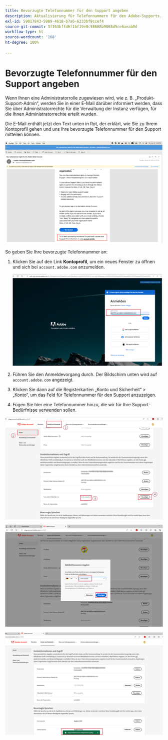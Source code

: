 ```yaml
---
title: Bevorzugte Telefonnummer für den Support angeben
description: Aktualisierung für Telefonnummern für den Adobe-Supports. Geben Sie Ihre bevorzugte Telefonnummer für den Support an.
exl-id: 59017843-5989-4618-b7a6-6333bf9ccef4
source-git-commit: 3f163bffd6f1bf19e8c58688b9068d9ce6aeab0d
workflow-type: ht
source-wordcount: '168'
ht-degree: 100%

---
```


# Bevorzugte Telefonnummer für den Support angeben

Wenn Ihnen eine Administratorrolle zugewiesen wird, wie z. B. „Produkt-Support-Admin“, werden Sie in einer E-Mail darüber informiert werden, dass Sie über Administratorrechte für die Verwaltung der Instanz verfügen, für die Ihnen Administratorrechte erteilt wurden.

Die E-Mail enthält jetzt den Text unten in Rot, der erklärt, wie Sie zu Ihrem Kontoprofil gehen und uns Ihre bevorzugte Telefonnummer für den Support mitteilen können.

![bevorzugte Nummer für Support](assets/admin-console-1.png)

So geben Sie Ihre bevorzugte Telefonnummer an:

1. Klicken Sie auf den Link **Kontoprofil**, um ein neues Fenster zu öffnen und sich bei `account.adobe.com` anzumelden.

   ![anmelden](assets/sign-in.png)

1. Führen Sie den Anmeldevorgang durch. Der Bildschirm unten wird auf `account.adobe.com` angezeigt.
1. Klicken Sie dann auf die Registerkarten „Konto und Sicherheit“ > „Konto“, um das Feld für Telefonnummer für den Support anzuzeigen.
1. Fügen Sie hier eine Telefonnummer hinzu, die wir für Ihre Support-Bedürfnisse verwenden sollen.

![Details angeben](assets/account-info.png)

![Telefonnummer hinzufügen](assets/enter-phone-number.png)

![Ergebnisse](assets/result.png)
